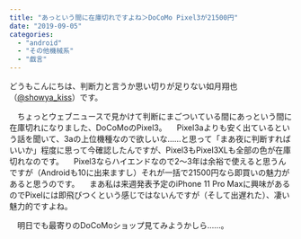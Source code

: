 ```yaml
---
title: "あっという間に在庫切れですよね＞DoCoMo Pixel3が21500円"
date: "2019-09-05"
categories: 
  - "android"
  - "その他機械系"
  - "戯言"
---
```


どうもこんにちは、判断力と言うか思い切りが足りない如月翔也（[@showya\_kiss](http://twitter.com/showya_kiss)）です。

　ちょっとウェブニュースで見かけて判断にまごついている間にあっという間に在庫切れになりました、DoCoMoのPixel3。 　Pixel3aよりも安く出ているという話を聞いて、3aの上位機種なので欲しいな……と思って「まあ夜に判断すればいいか」程度に思って今確認したんですが、Pixel3もPixel3XLも全部の色が在庫切れなのです。 　Pixel3ならハイエンドなので2〜3年は余裕で使えると思うんですが（Androidも10に出来ますし）それが一括で21500円なら即買いの魅力があると思うのです。 　まあ私は来週発表予定のiPhone 11 Pro Maxに興味があるのでPixelには即飛びつくという感じではないんですが（そして出遅れた）、凄い魅力的ですよね。

　明日でも最寄りのDoCoMoショップ見てみようかしら……。
